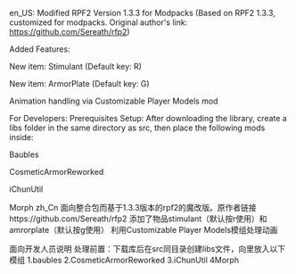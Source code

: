 en_US:
Modified RPF2 Version 1.3.3 for Modpacks
(Based on RPF2 1.3.3, customized for modpacks. Original author's link: https://github.com/Sereath/rfp2)

Added Features:

New item: Stimulant (Default key: R)

New item: ArmorPlate (Default key: G)

Animation handling via Customizable Player Models mod

For Developers:
Prerequisites Setup:
After downloading the library, create a libs folder in the same directory as src, then place the following mods inside:

Baubles

CosmeticArmorReworked

iChunUtil

Morph
zh_Cn
面向整合包而基于1.3.3版本的rpf2的魔改版。原作者链接https://github.com/Sereath/rfp2
添加了物品stimulant（默认按r使用）和amrorplate（默认按g使用）
利用Customizable Player Models模组处理动画

面向开发人员说明
处理前置：下载库后在src同目录创建libs文件，向里放入以下模组
1.baubles
2.CosmeticArmorReworked
3.iChunUtil
4Morph
